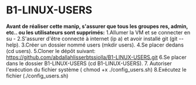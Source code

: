 # B1-LINUX-USERS
**Avant de réaliser cette manip, s'assurer que tous les groupes res, admin, etc.. ou les utilisateurs sont supprimés:**
1.Allumer la VM et se connecter en su -
2.S'assurer d'être connecté à internet (ip a) et avoir installé git (git --help).
3.Créer un dossier nommé users (mkdir users).
4.Se placer dedans (cd users).
5.Cloner le dépôt suivant: https://github.com/abdallahlisserbtssiolla/B1-LINUX-USERS.git
6.Se placer dans le dossier B1-LINUX-USERS (cd B1-LINUX-USERS).
7. Autoriser l'exécution du fichier système ( chmod +x ./config_users.sh)
8.Exécutez le fichier (./config_users.sh)
